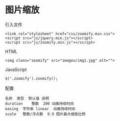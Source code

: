 # 图片缩放

引入文件
```
<link rel="stylesheet" href="css/zoomify.min.css">
<script src="js/jquery.min.js"></script>
<script src="js/zoomify.min.js"></script>
```
HTML
```
<img class="zoomify" src="images/img1.jpg" alt="">
```
JavaScript
```
$('.zoomify').zoomify();
```
配置
```
名称	类型	默认值	说明
duration	整数	200	动画持续时间
easing	字符串	linear	动画持续时间
scale	整数/浮点数	0.9	图片最大缩放比例
```